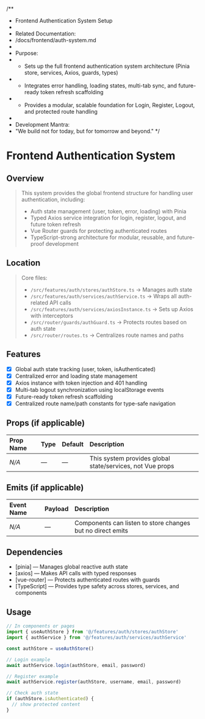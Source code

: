 /**
 * Frontend Authentication System Setup
 * 
 * Related Documentation:
 * /docs/frontend/auth-system.md
 * 
 * Purpose:
 * - Sets up the full frontend authentication system architecture (Pinia store, services, Axios, guards, types)
 * - Integrates error handling, loading states, multi-tab sync, and future-ready token refresh scaffolding
 * - Provides a modular, scalable foundation for Login, Register, Logout, and protected route handling
 * 
 * Development Mantra:
 * "We build not for today, but for tomorrow and beyond."
 */

# Frontend Authentication System

## Overview
> This system provides the global frontend structure for handling user authentication, including:
> - Auth state management (user, token, error, loading) with Pinia
> - Typed Axios service integration for login, register, logout, and future token refresh
> - Vue Router guards for protecting authenticated routes
> - TypeScript-strong architecture for modular, reusable, and future-proof development

## Location
> Core files:
> - `/src/features/auth/stores/authStore.ts` → Manages auth state
> - `/src/features/auth/services/authService.ts` → Wraps all auth-related API calls
> - `/src/features/auth/services/axiosInstance.ts` → Sets up Axios with interceptors
> - `/src/router/guards/authGuard.ts` → Protects routes based on auth state
> - `/src/router/routes.ts` → Centralizes route names and paths

## Features
- [x] Global auth state tracking (user, token, isAuthenticated)
- [x] Centralized error and loading state management
- [x] Axios instance with token injection and 401 handling
- [x] Multi-tab logout synchronization using localStorage events
- [x] Future-ready token refresh scaffolding
- [x] Centralized route name/path constants for type-safe navigation

## Props (if applicable)
| Prop Name | Type | Default | Description |
|:----------|:-----|:--------|:------------|
| *N/A* | — | — | This system provides global state/services, not Vue props |

## Emits (if applicable)
| Event Name | Payload | Description |
|:-----------|:--------|:------------|
| *N/A* | — | Components can listen to store changes but no direct emits |

## Dependencies
- [pinia] — Manages global reactive auth state
- [axios] — Makes API calls with typed responses
- [vue-router] — Protects authenticated routes with guards
- [TypeScript] — Provides type safety across stores, services, and components

## Usage
```ts
// In components or pages
import { useAuthStore } from '@/features/auth/stores/authStore'
import { authService } from '@/features/auth/services/authService'

const authStore = useAuthStore()

// Login example
await authService.login(authStore, email, password)

// Register example
await authService.register(authStore, username, email, password)

// Check auth state
if (authStore.isAuthenticated) {
  // show protected content
}
